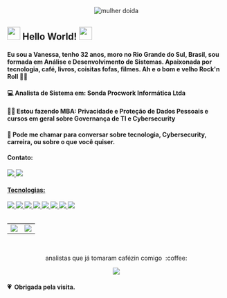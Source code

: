 <p align="center">
  <img src="https://media.giphy.com/media/27npJ7KfvMsoM/giphy.gif" alt="mulher doida" />
</p>

## <img src=https://raw.githubusercontent.com/TheDudeThatCode/TheDudeThatCode/master/Assets/Hi.gif width="30"> Hello World! <img src=https://github.com/TheDudeThatCode/TheDudeThatCode/blob/master/Assets/Earth.gif width="30">


#### Eu sou a Vanessa, tenho 32 anos, moro no Rio Grande do Sul, Brasil, sou formada em Análise e Desenvolvimento de Sistemas. Apaixonada por tecnologia,  café, livros, coisitas fofas, filmes. Ah e o bom e velho Rock'n Roll :woman_singer:

#### :computer: Analista de Sistema em: Sonda Procwork Informática Ltda<br />
#### :ok_woman: Estou fazendo MBA: Privacidade e Proteção de Dados Pessoais e cursos em geral sobre Governança de TI e Cybersecurity
   
#### :love_letter: Pode me chamar para conversar sobre tecnologia, Cybersecurity, carreira, ou sobre o que você quiser. 
<h4 align="left">Contato:</h3>

 <a href="https://www.linkedin.com/in/vanessa-s-helena/">
 <img src="https://img.shields.io/badge/linkedin-%230077B5.svg?&style=for-the-badge&logo=linkedin&logoColor=white" /> 
 <a href="https://vanessa182vans">
 <img src=https://img.shields.io/badge/Gmail-D14836?style=for-the-badge&logo=gmail&logoColor=white />
    
<h4 align="left">Tecnologias:</h3>
<img src="https://img.shields.io/badge/HTML5-E34F26?style=for-the-badge&logo=html5&logoColor=white" /> 
<img src="https://img.shields.io/badge/CSS3-1572B6?style=for-the-badge&logo=css3&logoColor=white" />
<img src=https://img.shields.io/badge/Java-ED8B00?style=for-the-badge&logo=java&logoColor=white" />
<img src="https://img.shields.io/badge/JavaScript-F7DF1E?style=for-the-badge&logo=javascript&logoColor=black" />
<img src="https://img.shields.io/badge/Python-3776AB?style=for-the-badge&logo=python&logoColor=white" />
<img src="https://img.shields.io/badge/React-20232A?style=for-the-badge&logo=react&logoColor=61DAFB" />
<img src="https://img.shields.io/badge/Bootstrap-563D7C?style=for-the-badge&logo=bootstrap&logoColor=white" />
<img src="https://img.shields.io/badge/Linux-FCC624?style=for-the-badge&logo=linux&logoColor=black" />                   
<table>
<center>
</center>
</table>
<center>
<table>
<tr>
<a href="https://github.com/anuraghazra/github-readme-stats">
<td><img align="center" src="https://github-readme-stats.vercel.app/api?username=Vanessasz&show_icons=true&theme=cobalt" /></td>
</a>
<a href="https://github.com/anuraghazra/convoychat">
<td><img align="center" src="https://github-readme-stats.vercel.app/api/top-langs/?username=Vanessasz&theme=cobalt&layout=compact" /></td>
</a>
</tr>
</table>
</center>
<br/>

<p align="center"> analistas que já tomaram cafézin comigo&nbsp; :coffee:</p>
<p align="center"><img alingn="center" src="https://profile-counter.glitch.me/Vanessasz/count.svg" /></p>                                                                                                                                 
                                                                                                                                  
#### :heartpulse: &nbsp;Obrigada pela visita.                                                                                                                                                                                                                                 
                                                                                                                                  
                                                                                                                                  
                                                                                                                                  

  



